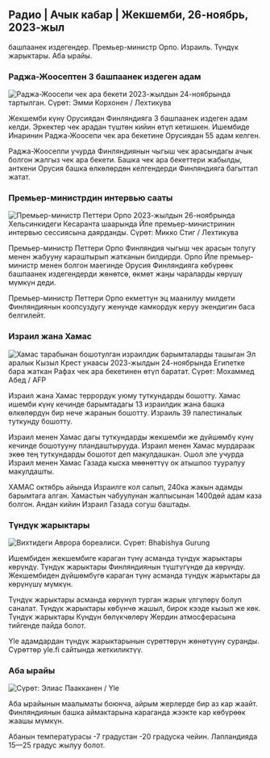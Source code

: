 Радио \| Ачык кабар \| Жекшемби, 26-ноябрь, 2023-жыл
-------------------------------------------------

башпаанек издегендер. Премьер-министр Орпо. Израиль. Түндүк жарыктары. Аба ырайы.

### Раджа-Жоосептен 3 башпаанек издеген адам

![Раджа-Жоосепи чек ара бекети 2023-жылдын 24-ноябрында тартылган. Сүрөт: Эмми Корхонен / Лехтикува](https://images.cdn.yle.fi/image/upload/c_crop,h_2880,w_5120,x_0,y_424/ar_1.7777777777777777,c_fill,g_faces,h_675,w_1200/dpr_1.0/q_auto:eco/f_auto/fl_lossy/v1700842179/39-120631365209f15)

Жекшемби күнү Орусиядан Финляндияга 3 башпаанек издеген адам келди. Эркектер чек арадан түштөн кийин өтүп кетишкен. Ишембиде Инаринин Раджа-Жоосепи чек ара бекетине Орусиядан 55 адам келген.

Раджа-Жоосеппи учурда Финляндиянын чыгыш чек арасындагы ачык болгон жалгыз чек ара бекети. Башка чек ара бекеттери жабылды, анткени Орусия башка өлкөлөрдөн келгендерди Финляндияга багыттап жатат.

### Премьер-министрдин интервью сааты

![Премьер-министр Петтери Орпо 2023-жылдын 26-ноябрында Хельсинкидеги Кесаранта шаарында Йле премьер-министринин интервью сессиясына даярданды. Сүрөт: Микко Стиг / Лехтикува](https://images.cdn.yle.fi/image/upload/c_crop,h_2772,w_4928,x_0,y_207/ar_1.777777777777777,c_fill,g_faces,h_675,w_1200/dpr_1.0/q_auto:eco/f_auto/fl_lossy/v1701901038b29)

Премьер-министр Петтери Орпо Финляндия чыгыш чек арасын толугу менен жабууну караштырып жатканын билдирди. Орпо Йле премьер-министр менен болгон маегинде Орусия Финляндияга көбүрөөк башпаанек издегендерди жөнөтсө, өкмөт жаңы чараларды көрүшү мүмкүн деди.

Премьер-министр Петтери Орпо екметтун эц маанилуу милдети Финляндиянын коопсуздугу женунде камкордук керуу экендигин баса белгилейт.

### Израил жана Хамас

![Хамас тарабынан бошотулган израилдик барымталарды ташыган Эл аралык Кызыл Крест унаасы 2023-жылдын 24-ноябрында Египетке бара жаткан Рафах чек ара бекетинен өтүп баратат. Сүрөт: Мохаммед Абед / AFP](https://images.cdn.yle.fi/image/upload/c_crop,h_2079,w_3696,x_0,y_366/ar_1.7777777777777777,c_fill,g_faces,h_675,w_1200/dpr_1.0/q_auto:eco/f_01019v/flossy018/64636560e4e1a0ebe)

Израил жана Хамас террордук уюму туткундарды бошотту. Хамас ишемби күнү кечинде барымтадагы 13 израилдик жана башка өлкөлөрдүн бир нече жаранын бошотту. Израиль 39 палестиналык туткунду бошотту.

Израил менен Хамас дагы туткундарды жекшемби же дүйшөмбү күнү кечинде бошотууну пландаштырууда. Израил менен Хамас мурдараак экөө тең туткундарды бошотот деп макулдашкан. Ошол эле учурда Израил менен Хамас Газада кыска мөөнөттүү ок атышпоо тууралуу макулдашты.

ХАМАС октябрь айында Израилге кол салып, 240ка жакын адамды барымтага алган. Хамастын чабуулунан жалпысынан 1400дөй адам каза болгон. Андан кийин Израил Газада согуш баштады.

### Түндүк жарыктары

![Вихтидеги Аврора бореалиси. Сүрөт: Bhabishya Gurung](https://images.cdn.yle.fi/image/upload/c_crop,h_360,w_640,x_0,y_443/ar_1.77777777777777,c_fill,g_faces,h_6705/1200/d_au,eco/f_auto/fl_lossy/v1700996219/39-120676065630ab4cbda3)

Ишембиден жекшембиге караган түнү асманда түндүк жарыктары көрүндү. Түндүк жарыктары Финляндиянын түштүгүндө да көрүндү. Жекшембиден дүйшөмбүгө караган түнү асманда түндүк жарыктары да көрүнүшү мүмкүн.

Түндүк жарыктары асманда көрүнүп турган жарык үлгүлөрү болуп саналат. Түндүк жарыктары көбүнчө жашыл, бирок кээде кызыл же көк. Түндүк жарыктары Күндүн бөлүкчөлөрү Жердин атмосферасына тийгенде пайда болот.

Yle адамдардан түндүк жарыктарынын сүрөттөрүн жөнөтүүнү суранды. Сүрөттөр yle.fi сайтында жеткиликтүү.

### Аба ырайы

![ Сүрөт: Элиас Паакканен / Yle](https://images.cdn.yle.fi/image/upload/c_crop,h_1080,w_1919,x_0,y_0/ar_1.777777777777777,c_fill,g_faces,_6012d,0/q_auto:eco/f_auto/fl_lossy/v1701007097/39-120685165634edcb0ac7)

Аба ырайынын маалыматы боюнча, айрым жерлерде бир аз кар жаайт. Финляндиянын башка аймактарына караганда жээкте кар көбүрөөк жаашы мүмкүн.

Абанын температурасы -7 градустан -20 градуска чейин. Лапландияда 15—25 градус жылуу болот.